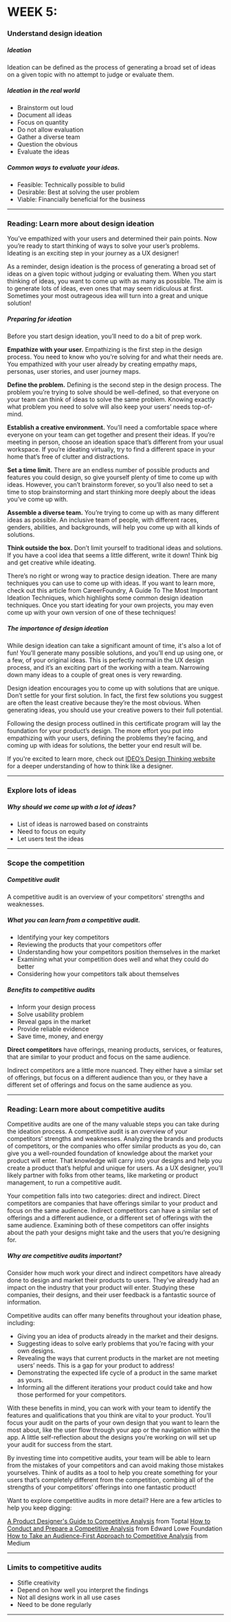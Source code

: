 # WEEK 5: 

### Understand design ideation

##### Ideation 
Ideation can be defined as the process of generating a broad set of ideas on a given topic with no attempt to judge or evaluate them.

##### Ideation in the real world 

- Brainstorm out loud 
- Document all ideas 
- Focus on quantity 
- Do not allow evaluation
- Gather a diverse team 
- Question the obvious 
- Evaluate the ideas 

##### Common ways to evaluate your ideas.

- Feasible: Technically possible to bulid 
- Desirable: Best at solving the user problem 
- Viable: Financially beneficial for the business 

---

### Reading: Learn more about design ideation

You’ve empathized with your users and determined their pain points. Now you’re ready to start thinking of ways to solve your user’s problems. Ideating is an exciting step in your journey as a UX designer! 

As a reminder, design ideation is the process of generating a broad set of ideas on a given topic without judging or evaluating them. When you start thinking of ideas, you want to come up with as many as possible. The aim is to generate lots of ideas, even ones that may seem ridiculous at first. Sometimes your most outrageous idea will turn into a great and unique solution!

##### Preparing for ideation
Before you start design ideation, you’ll need to do a bit of prep work.

**Empathize with your user.** Empathizing is the first step in the design process. You need to know who you’re solving for and what their needs are. You empathized with your user already by creating empathy maps, personas, user stories, and user journey maps. 

**Define the problem.** Defining is the second step in the design process. The problem you’re trying to solve should be well-defined, so that everyone on your team can think of ideas to solve the same problem. Knowing exactly what problem you need to solve will also keep your users’ needs top-of-mind.

**Establish a creative environment.** You’ll need a comfortable space where everyone on your team can get together and present their ideas. If you’re meeting in person, choose an ideation space that’s different from your usual workspace. If you’re ideating virtually, try to find a different space in your home that’s free of clutter and distractions.

**Set a time limit.** There are an endless number of possible products and features you could design, so give yourself plenty of time to come up with ideas. However, you can’t brainstorm forever, so you’ll also need to set a time to stop brainstorming and start thinking more deeply about the ideas you’ve come up with.

**Assemble a diverse team.** You’re trying to come up with as many different ideas as possible. An inclusive team of people, with different races, genders, abilities, and backgrounds, will help you come up with all kinds of solutions.

**Think outside the box.** Don’t limit yourself to traditional ideas and solutions. If you have a cool idea that seems a little different, write it down! Think big and get creative while ideating. 

There’s no right or wrong way to practice design ideation. There are many techniques you can use to come up with ideas. If you want to learn more, check out this article from CareerFoundry, A Guide To The Most Important Ideation Techniques, which highlights some common design ideation techniques. Once you start ideating for your own projects, you may even come up with your own version of one of these techniques!

##### The importance of design ideation

While design ideation can take a significant amount of time, it's also a lot of fun! You’ll generate many possible solutions, and you’ll end up using one, or a few, of your original ideas. This is perfectly normal in the UX design process, and it’s an exciting part of the working with a team. Narrowing down many ideas to a couple of great ones is very rewarding.

Design ideation encourages you to come up with solutions that are unique. Don’t settle for your first solution. In fact, the first few solutions you suggest are often the least creative because they’re the most obvious. When generating ideas, you should use your creative powers to their full potential.

Following the design process outlined in this certificate program will lay the foundation for your product’s design. The more effort you put into empathizing with your users, defining the problems they’re facing, and coming up with ideas for solutions, the better your end result will be. 

If you're excited to learn more, check out [IDEO’s Design Thinking website](https://designthinking.ideo.com/) for a deeper understanding of how to think like a designer. 

---

### Explore lots of ideas

##### Why should we come up with a lot of ideas? 

- List of ideas is narrowed based on constraints 
- Need to focus on equity 
- Let users test the ideas 

---
### Scope the competition 
##### Competitive audit
A competitive audit is an overview of your competitors' strengths and weaknesses.

##### What you can learn from a competitive audit.
- Identifying your key competitors 
- Reviewing the products that your competitors offer
- Understanding how your competitors position themselves in the market 
- Examining what your competition does well and what they could do better 
- Considering how your competitors talk about themselves 

##### Benefits to competitive audits 

- Inform your design process
- Solve usability problem 
- Reveal gaps in the market 
- Provide reliable evidence 
- Save time, money, and energy 

**Direct competitors** have offerings, meaning products, services, or features, that are similar to your product and focus on the same audience.

Indirect competitors are a little more nuanced. They either have a similar set of offerings, but focus on a different audience than you, or they have a different set of offerings and focus on the same audience as you.

---

### Reading: Learn more about competitive audits

Competitive audits are one of the many valuable steps you can take during the ideation process. A competitive audit is an overview of your competitors’ strengths and weaknesses. Analyzing the brands and products of competitors, or the companies who offer similar products as you do, can give you a well-rounded foundation of knowledge about the market your product will enter. That knowledge will carry into your designs and help you create a product that’s helpful and unique for users. As a UX designer, you’ll likely partner with folks from other teams, like marketing or product management, to run a competitive audit. 

Your competition falls into two categories: direct and indirect. Direct competitors are companies that have offerings similar to your product and focus on the same audience. Indirect competitors can have a similar set of offerings and a different audience, or a different set of offerings with the same audience. Examining both of these competitors can offer insights about the path your designs might take and the users that you’re designing for. 

##### Why are competitive audits important?

Consider how much work your direct and indirect competitors have already done to design and market their products to users. They’ve already had an impact on the industry that your product will enter. Studying these companies, their designs, and their user feedback is a fantastic source of information. 

Competitive audits can offer many benefits throughout your ideation phase, including:

- Giving you an idea of products already in the market and their designs. 
- Suggesting ideas to solve early problems that you’re facing with your own designs. 
- Revealing the ways that current products in the market are not meeting users’ needs. This is a gap for your product to address!
- Demonstrating the expected life cycle of a product in the same market as yours.
- Informing all the different iterations your product could take and how those performed for your competitors. 

With these benefits in mind, you can work with your team to identify the features and qualifications that you think are vital to your product. You'll focus your audit on the parts of your own design that you want to learn the most about, like the user flow through your app or the navigation within the app. A little self-reflection about the designs you're working on will set up your audit for success from the start. 

By investing time into competitive audits, your team will be able to learn from the mistakes of your competitors and can avoid making those mistakes yourselves. Think of audits as a tool to help you create something for your users that’s completely different from the competition, combing all of the strengths of your competitors’ offerings into one fantastic product!

Want to explore competitive audits in more detail? Here are a few articles to help you keep digging:

[A Product Designer's Guide to Competitive Analysis](https://www.toptal.com/product-managers/freelance/product-designer-guide-to-competitive-analysis) from Toptal
[How to Conduct and Prepare a Competitive Analysis](https://edwardlowe.org/how-to-conduct-and-prepare-a-competitive-analysis/) from Edward Lowe Foundation
[How to Take an Audience-First Approach to Competitive Analysis](https://medium.com/@IndiaAM/how-to-take-an-audience-first-approach-to-competitive-analysis-df0d197d9fa3) from Medium

---

### Limits to competitive audits

- Stifle creativity 
- Depend on how well you interpret the findings 
- Not all designs work in all use cases 
- Need to be done regularly 

---











